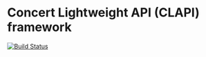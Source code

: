 Concert Lightweight API (CLAPI) framework
=========================================

[![Build Status](https://travis-ci.org/concert/clapi.svg?branch=master)](https://travis-ci.org/concert/clapi)
